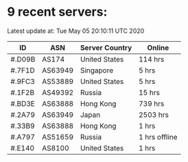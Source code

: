 # 9 recent servers:

Latest update at: Tue May 05 20:10:11 UTC 2020

| ID | ASN | Server Country | Online |
| -- | --- | -------------- | ------ |
| #.D09B | AS174 | United States | 114 hrs |
| #.7F1D | AS63949 | Singapore | 5 hrs |
| #.9FC3 | AS53889 | United States | 5 hrs |
| #.1F2B | AS49392 | Russia | 15 hrs |
| #.BD3E | AS63888 | Hong Kong | 739 hrs |
| #.2A79 | AS63949 | Japan | 2503 hrs |
| #.33B9 | AS63888 | Hong Kong | 1 hrs |
| #.A797 | AS51659 | Russia | 1 hrs offline |
| #.E140 | AS8100 | United States | 1 hrs |

